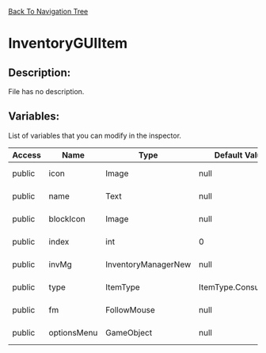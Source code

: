 [Back To Navigation Tree](https://wesleywh.github.io/githubpages/docs/navigation.html)
# InventoryGUIItem

## Description:
File has no description.

## Variables:
List of variables that you can modify in the inspector.

|Access|Name|Type|Default Value|Description|
|---|---|---|---|---|
|public|icon|Image|null|No description.|
|public|name|Text|null|No description.|
|public|blockIcon|Image|null|No description.|
|public|index|int|0|No description.|
|public|invMg|InventoryManagerNew|null|No description.|
|public|type|ItemType|ItemType.Consumable|No description.|
|public|fm|FollowMouse|null|No description.|
|public|optionsMenu|GameObject|null|No description.|
